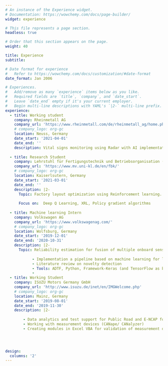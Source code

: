 ```yaml
---
# An instance of the Experience widget.
# Documentation: https://wowchemy.com/docs/page-builder/
widget: experience

# This file represents a page section.
headless: true

# Order that this section appears on the page.
weight: 40

title: Experience
subtitle:

# Date format for experience
#   Refer to https://wowchemy.com/docs/customization/#date-format
date_format: Jan 2006

# Experiences.
#   Add/remove as many `experience` items below as you like.
#   Required fields are `title`, `company`, and `date_start`.
#   Leave `date_end` empty if it's your current employer.
#   Begin multi-line descriptions with YAML's `|2-` multi-line prefix.
experience:
  - title: Working student
    company: Rheinmetall AG
    company_url: 'https://www.rheinmetall.com/de/rheinmetall_ag/home.php'
    # company_logo: org-gc
    location: Neuss, Germany
    date_start: '2021-04-01'
    date_end: ''
    description: Vital signs monitoring using Radar with AI implementation
    
  - title: Research Student
    company: Lehrstuhl für Fertigungstechnik und Betriebsorganisation (FBK), TU Kaiserslautern
    company_url: 'https://www.mv.uni-kl.de/en/fbk/'
    # company_logo: org-gc
    location: Kaiserlsutern, Germany
    date_start: '2021-03-01'
    date_end: ''
    description: |2-
      Topic: Factory layout optimization using Reinforcement learning.
      
      Focus on:  Deep Q Learning, XRL, Policy gradient algorithms
      
  - title: Machine learning Intern 
    company: Volkswagen AG
    company_url: 'https://www.volkswagenag.com/'
    # company_logo: org-gc
    location: Wolfsburg, Germany
    date_start: '2019-12-01'
    date_end: '2020-10-31'
    description: |2-
      Topic: Reliability estimation for fusion of multiple onboard sensors in situation interpretation.
      
            - Implementation a pipeline based on machine learning for large data, focusing on feature engineering, clustering, model training (with clustering and neural     networks). 
            - Literature review on novelty detection
            - Tools: ADTF, Python, Framework-Keras (and TensorFlow as backend), SciKit learn, Pandas, Matplotlib, Seaborn, Plotly (Dashboard).
            - 
  - title: Working Student 
    company: ISUZU Motors Germany GmbH
    company_url: 'http://www.isuzu.de/inet/en/IMGWelcome.php'
    # company_logo: org-gc
    location: Mainz, Germany
    date_start: '2019-08-01'
    date_end: '2019-11-30'
    description: |2-
      
        - Data analytics and test support for Public Road and E-NCAP for ADAS functionality.
        - Working with measurement devices (CANape/ CANalyzer)
        - Creating modules in Excel VBA for validation of measurement data.
      



design:
  columns: '2'
---
```


